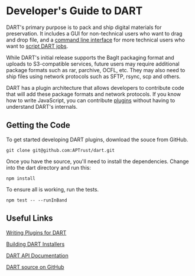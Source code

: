 # Developer's Guide to DART

DART's primary purpose is to pack and ship digital materials for preservation. It includes a GUI for non-technical users who want to drag and drop file, and a [command line interface](../users/command-line.md) for more technical users who want to [script DART jobs](../users/scripting.md).

While DART's initial release supports the BagIt packaging format and uploads to S3-compatible services, future users may require additional package formats such as rar, parchive, OCFL, etc. They may also need to ship files using network protocols such as SFTP, rsync, scp and others.

DART has a plugin architecture that allows developers to contribute code that will add these package formats and network protocols. If you know how to write JavaScript, you can contribute [plugins](plugins/index.md) without having to understand DART's internals.

## Getting the Code

To get started developing DART plugins, download the souce from GitHub.

```
git clone git@github.com:APTrust/dart.git
```

Once you have the source, you'll need to install the dependencies. Change into the dart directory and run this:

```
npm install
```

To ensure all is working, run the tests.

```
npm test -- --runInBand
```

## Useful Links

[Writing Plugins for DART](plugins/index.md)

[Building DART Installers](building.md)

[DART API Documentation](https://aptrust.github.io/dart/)

[DART source on GitHub](https://github.com/APTrust/dart)
